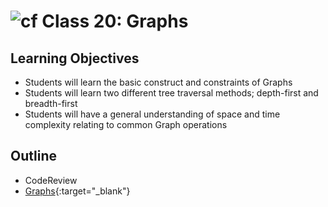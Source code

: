 # ![cf](http://i.imgur.com/7v5ASc8.png) Class 20: Graphs

## Learning Objectives
- Students will learn the basic construct and constraints of Graphs
- Students will learn two different tree traversal methods; depth-first and breadth-first
- Students will have a general understanding of space and time complexity relating to common Graph operations

## Outline
- CodeReview
- [Graphs]{:target="_blank"}
<!-- [Hyperlinks]{:target="_blank"} -->


<!-- links -->
[Graphs]: ./notes/graphs/md

